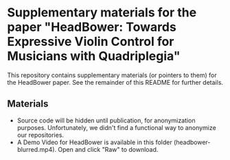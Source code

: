 # Supplementary materials for the paper "HeadBower: Towards Expressive Violin Control for Musicians with Quadriplegia"
This repository contains supplementary materials (or pointers to them) for the HeadBower paper. See the remainder of this README for further details.

## Materials
- Source code will be hidden until publication, for anonymization purposes. Unfortunately, we didn't find a functional way to anonymize our repositories.
- A Demo Video for HeadBower is available in this folder (headbower-blurred.mp4). Open and click "Raw" to download.
